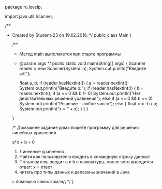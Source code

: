 package ru.levelp;

import java.util.Scanner;

/**
 * Created by Student-23 on 19.02.2016.
 */
public class Main {

    /**
     * Метод main выполняется при старте программы
     * @param args
     */
    public static void main(String[] args) {
        Scanner reader = new Scanner(System.in);
        System.out.println("Введите a:\t");

        float a, b;
        if (reader.hasNextInt()) {
            a = reader.nextInt();
            System.out.println("Введите b:");
            if (reader.hasNextInt()) {
                b = reader.nextInt();
                if (a == 0 && b != 0)
                    System.out.println("Нет действительных решений уравнения");
                else if (a == 0 && b == 0)
                    System.out.println("Решение - любое число");
                else {
                    float x = -b / a;
                    System.out.println("x = " + x);
                }
            }
        }

    }

    /*
    Домашнее задание
    дома пишете программу для решения линейных уравнений

    a*x + b = 0
    1) Линейные уравнения
    2) Найти как пользователю вводить в командную строку данные
    3) Пользователь вводит а и b с клавиатуры, после чего выводится ответ:
    x = ответ
    4) читать про типы данных и дапазоны значений в Java

    с помощью каких команд
     */
}
